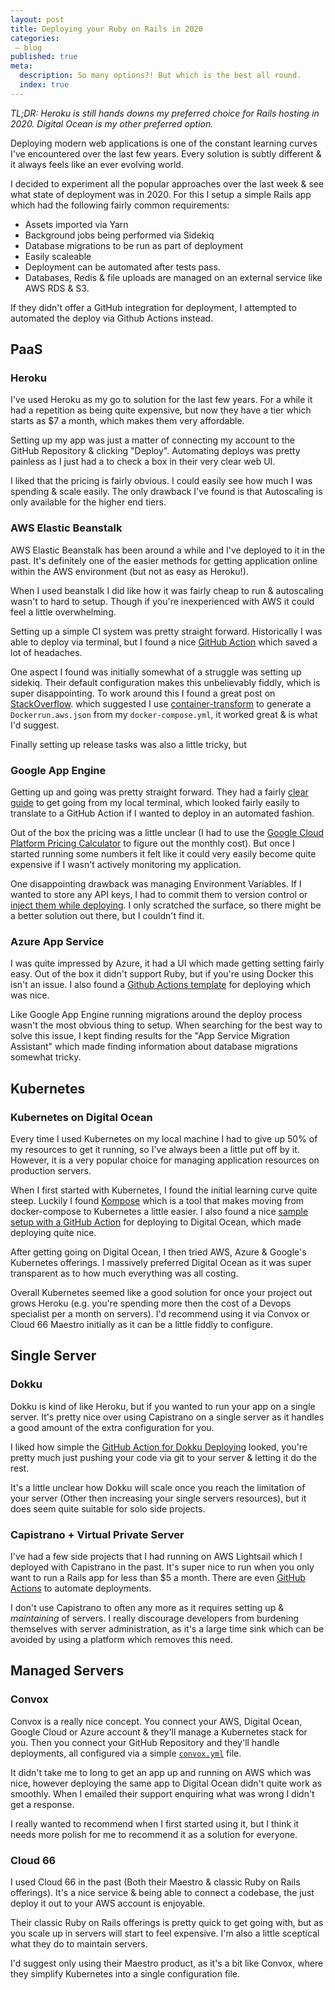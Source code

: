 ```yaml
---
layout: post
title: Deploying your Ruby on Rails in 2020
categories:
 – blog
published: true
meta:
  description: So many options?! But which is the best all round.
  index: true
---
```


_TL;DR: Heroku is still hands downs my preferred choice for Rails hosting in 2020. Digital Ocean is my other preferred option._

Deploying modern web applications is one of the constant learning curves I've encountered over the last few years. Every solution is subtly different & it always feels like an ever evolving world.

I decided to experiment all the popular approaches over the last week & see what state of deployment was in 2020. For this I setup a simple Rails app which had the following fairly common requirements:

* Assets imported via Yarn
* Background jobs being performed via Sidekiq
* Database migrations to be run as part of deployment
* Easily scaleable
* Deployment can be automated after tests pass.
* Databases, Redis & file uploads are managed on an external service like AWS RDS & S3.

If they didn't offer a GitHub integration for deployment, I attempted to automated the deploy via Github Actions instead.

## PaaS

### Heroku

I've used Heroku as my go to solution for the last few years. For a while it had a repetition as being quite expensive, but now they have a tier which starts as $7 a month, which makes them very affordable.

Setting up my app was just a matter of connecting my account to the GitHub Repository & clicking "Deploy". Automating deploys was pretty painless as I just had a to check a box in their very clear web UI.

I liked that the pricing is fairly obvious. I could easily see how much I was spending & scale easily. The only drawback I've found is that Autoscaling is only available for the higher end tiers.

### AWS Elastic Beanstalk

AWS Elastic Beanstalk has been around a while and I've deployed to it in the past. It's definitely one of the easier methods for getting application online within the AWS environment (but not as easy as Heroku!).

When I used beanstalk I did like how it was fairly cheap to run & autoscaling wasn't to hard to setup. Though if you're inexperienced with AWS it could feel a little overwhelming.

Setting up a simple CI system was pretty straight forward. Historically I was able to deploy via terminal, but I found a nice  [GitHub Action](https://github.com/marketplace/actions/beanstalk-deploy) which saved a lot of headaches.

One aspect I found was initially somewhat of a struggle was setting up sidekiq. Their default configuration makes this unbelievably fiddly, which is super disappointing. To work around this I found a great post on [StackOverflow](https://stackoverflow.com/a/43312614/445724). which suggested I use [container-transform](https://github.com/micahhausler/container-transform) to generate a `Dockerrun.aws.json` from my `docker-compose.yml`, it worked great & is what I'd suggest.

Finally setting up release tasks was also a little tricky, but 

### Google App Engine

Getting up and going was pretty straight forward. They had a fairly [clear guide](https://cloud.google.com/ruby/rails/using-cloudsql-postgres) to get going from my local terminal, which looked fairly easily to translate to a GitHub Action if I wanted to deploy in an automated fashion.

Out of the box the pricing was a little unclear (I had to use the [Google Cloud Platform Pricing Calculator](https://cloud.google.com/products/calculator/) to figure out the monthly cost). But once I started running some numbers it felt like it could very easily become quite expensive if I wasn't actively monitoring my application.

One disappointing drawback was managing Environment Variables. If I wanted to store any API keys, I had to commit them to version control or [inject them while deploying](https://dev.to/mungell/google-cloud-app-engine-environment-variables-5990). I only scratched the surface, so there might be a better solution out there, but I couldn't find it.

### Azure App Service

I was quite impressed by Azure, it had a UI which made getting setting fairly easy. Out of the box it didn't support Ruby, but if you're using Docker this isn't an issue. I also found a [Github Actions template](https://github.com/Azure/actions-workflow-samples/blob/master/AppService/docker-webapp-container-on-azure.yml) for deploying which was nice.

Like Google App Engine running migrations around the deploy process wasn't the most obvious thing to setup. When searching for the best way to solve this issue, I kept finding results for the "App Service Migration Assistant" which made finding information about database migrations somewhat tricky.

## Kubernetes

### Kubernetes on Digital Ocean

Every time I used Kubernetes on my local machine I had to give up 50% of my resources to get it running, so I've always been a little put off by it. However, it is a very popular choice for managing application resources on production servers.

When I first started with Kubernetes, I found the initial learning curve quite steep. Luckily I found [Kompose](https://kompose.io/) which is a tool that makes moving from docker-compose to Kubernetes a little easier. I also found a nice [sample setup with a GitHub Action](https://github.com/do-community/example-doctl-action) for deploying to Digital Ocean, which made deploying quite nice.

After getting going on Digital Ocean, I then tried AWS, Azure & Google's Kubernetes offerings. I massively preferred Digital Ocean as it was super transparent as to how much everything was all costing.

Overall Kubernetes seemed like a good solution for once your project out grows Heroku (e.g. you're spending more then the cost of a Devops specialist per a month on servers). I'd recommend using it via Convox or Cloud 66 Maestro initially as it can be a little fiddly to configure.

## Single Server

### Dokku

Dokku is kind of like Heroku, but if you wanted to run your app on a single server. It's pretty nice over using Capistrano on a single server as it handles a good amount of the extra configuration for you.

I liked how simple the [GitHub Action for Dokku Deploying](https://github.com/marketplace/actions/dokku-to-deploy) looked, you're pretty much just pushing your code via git to your server & letting it do the rest.

It's a little unclear how Dokku will scale once you reach the limitation of your server (Other then increasing your single servers resources), but it does seem quite suitable for solo side projects.

### Capistrano + Virtual Private Server

I've had a few side projects that I had running on AWS Lightsail which I deployed with Capistrano in the past. It's super nice to run when you only want to run a Rails app for less than $5 a month. There are even [GitHub Actions](https://github.com/marketplace/actions/capistrano-deploy) to automate deployments.

I don't use Capistrano to often any more as it requires setting up & _maintaining_ of servers. I really discourage developers from burdening themselves with server administration, as it's a large time sink which can be avoided by using a platform which removes this need.

## Managed Servers

### Convox

Convox is a really nice concept. You connect your AWS, Digital Ocean, Google Cloud or Azure account & they'll manage a Kubernetes stack for you. Then you connect your GitHub Repository and they'll handle deployments, all configured via a simple [`convox.yml`](https://docs.convox.com/configuration/convox-yml) file.

It didn't take me to long to get an app up and running on AWS which was nice, however deploying the same app to Digital Ocean didn't quite work as smoothly. When I emailed their support enquiring what was wrong I didn't get a response.

I really wanted to recommend when I first started using it, but I think it needs more polish for me to recommend it as a solution for everyone.

### Cloud 66

I used Cloud 66 in the past (Both their Maestro & classic Ruby on Rails offerings). It's a nice service & being able to connect a codebase, the just deploy it out to your AWS account is enjoyable.

Their classic Ruby on Rails offerings is pretty quick to get going with, but as you scale up in servers will start to feel expensive. I'm also a little sceptical what they do to maintain servers.

I'd suggest only using their Maestro product, as it's a bit like Convox, where they simplify Kubernetes into a single configuration file.


